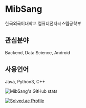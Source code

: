 # MibSang

한국외국어대학교 컴퓨터전자시스템공학부  

## 관심분야 
Backend, Data Science, Android  
## 사용언어
Java, Python3, C++

![MibSang's GitHub stats](https://github-readme-stats.vercel.app/api?username=MibSang&show_icons=true&theme=radical&count_private=true)

[![Solved.ac Profile](http://mazassumnida.wtf/api/v2/generate_badge?boj=secured8372)](https://solved.ac/secured8372/)  
